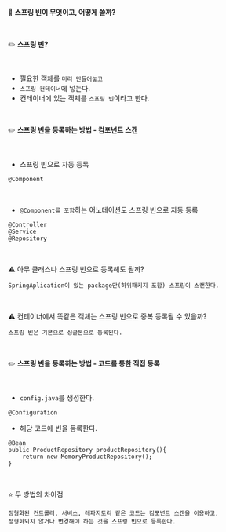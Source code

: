 🐯 **스프링 빈이 무엇이고, 어떻게 쓸까?**

<br>

✏️ **스프링 빈?**

<br>

- 필요한 객체를 `미리 만들어놓고`
- `스프링 컨테이너`에 넣는다.
- 컨테이너에 있는 객체를 `스프링 빈`이라고 한다.

<br>

✏️ **스프링 빈을 등록하는 방법 - 컴포넌트 스캔**

<br>

- 스프링 빈으로 자동 등록
```
@Component
```
<br>

- `@Component를 포함`하는 어노테이션도 스프링 빈으로 자동 등록
```
@Controller
@Service
@Repository
```

<br>

⚠️ 아무 클래스나 스프링 빈으로 등록해도 될까?
```
SpringAplication이 있는 package만(하위패키지 포함) 스프링이 스캔한다.
```
<br>

⚠️ 컨테이너에서 똑같은 객체는 스프링 빈으로 중복 등록될 수 있을까?
```
스프링 빈은 기본으로 싱글톤으로 동록된다. 
```

<br>

✏️ **스프링 빈을 등록하는 방법 - 코드를 통한 직접 등록**

<br>

-  `config.java`를 생성한다.
```
@Configuration
```
- 해당 코드에 빈을 등록한다.
```
@Bean
public ProductRepository productRepository(){
    return new MemoryProductRepository();
}
```

<br>

⭐ 두 방법의 차이점
```
정형화된 컨트롤러, 서비스, 레파지토리 같은 코드는 컴포넌트 스캔을 이용하고,
정형화되지 않거나 변경해야 하는 것을 스프링 빈으로 등록한다.
```
